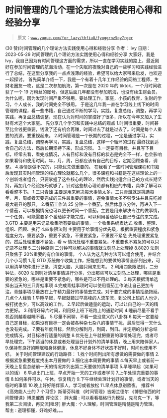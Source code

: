 # 时间管理的几个理论方法实践使用心得和经验分享

> 原文：[`www.yuque.com/for_lazy/thfiu8/fyoggrnz5qy7rger`](https://www.yuque.com/for_lazy/thfiu8/fyoggrnz5qy7rger)

<ne-h2 id="a5371d97" data-lake-id="a5371d97"><ne-heading-ext><ne-heading-anchor></ne-heading-anchor><ne-heading-fold></ne-heading-fold></ne-heading-ext><ne-heading-content><ne-text id="u310c21cf">(30 赞)时间管理的几个理论方法实践使用心得和经验分享</ne-text></ne-heading-content></ne-h2> <ne-p id="u170a518c" data-lake-id="u170a518c"><ne-text id="u475e4c32">作者： Ivy</ne-text></ne-p> <ne-p id="u40651f9c" data-lake-id="u40651f9c"><ne-text id="u8f725065">日期：2023-05-29</ne-text></ne-p> <ne-p id="u36e00b21" data-lake-id="u36e00b21"><ne-text id="u121e50ca">时间管理的几个理论方法实践使用心得和经验分享</ne-text></ne-p> <ne-p id="ucb68f52b" data-lake-id="ucb68f52b"><ne-text id="u75f331c3">大家好，我是 Ivy，我自己因为有时间管理这方面的需求，所以一直在学习实践的路上，最近刚好在参加时间管理的航海活动，在一个失眠的夜晚对自己的一些学习和实践经验进行了总结，在这里分享我的一点点浅薄的经验，希望可以给大家带来启发，也欢迎一起探讨。</ne-text></ne-p> <ne-p id="u8595bd60" data-lake-id="u8595bd60"><ne-text id="u9e31f4fb">首先简单介绍一下，我是一个有着十几年工作经验的网络工程师，生财老圈友一枚，这是二次参加航海，第一次是在 2020 年的 tiktok，一个月时间收获了一个 19 万粉丝的账号。但这后面几年都没有参加航海，也没有续生财会员，为什么呢，因为发现时间严重不够用，要处理工作，家庭，小孩的教育，生财的学习，个人成长，我的时间完全不够用。</ne-text></ne-p> <ne-p id="u4a673a8c" data-lake-id="u4a673a8c"><ne-text id="u6c127e03">于是这几年我一直在学习线上线下的时间管理的课程，看一些书籍，自己通过不断的学习，实践，复盘总结，调整，再学习实践，再复盘总结调整，现在认为对时间的掌控好了很多，所以在今年又加入了生财有术这个大家庭。</ne-text></ne-p> <ne-p id="ud4a35ec1" data-lake-id="ud4a35ec1"><ne-text id="u61af73c1">先分享几个学习和实践中总结的观点</ne-text> <ne-text id="u0fd3b2fe">1.时间很重要，时间甚至比金钱更重要，钱没了还有机会再赚，时间过去了就是过去了。时间是每个人重要的资源，要重视起来。</ne-text></ne-p> <ne-p id="ubf7eda9a" data-lake-id="ubf7eda9a"><ne-text id="u2fe8f5ac">2.时间管理是一个长期的过程，一定是通过学习，实践，复盘总结，调整再学习，实践，复盘总结，这样一个循环的过程 最终找到适合自己的方法，然后长期坚持下来，形成习惯。</ne-text></ne-p> <ne-p id="u08e61d9f" data-lake-id="u08e61d9f"><ne-text id="u6711da76">3.一定要有目标，并且写下目标，经常去看，看完成情况，人有目标和没有目标的状态是完全不一样，也会影响如果看待和使用时间。年，月，周，日都应该有自己的目标，定期回顾查看，调整。</ne-text></ne-p> <ne-p id="u43fafafb" data-lake-id="u43fafafb"><ne-text id="u800d38b1">4.事情是做不完的，只能优先做重要的。</ne-text></ne-p> <ne-p id="ua829d2c2" data-lake-id="ua829d2c2"><ne-text id="ud6e0158f">在我看了一些时间管理课程和书籍后发现其实时间管理的核心理论就那么几个，很多课程和书籍是在这些理论上的一个创新或者组合。只要掌握了这些核心的理论，然后实践出适合自己的方式长期坚持，再加几个经验技巧就够了。针对这些核心理论都有相应的书籍，具体了解可以看看整本书。</ne-text></ne-p> <ne-p id="ube3cbb2d" data-lake-id="ube3cbb2d"><ne-text id="u1f03149a">1.三只青蛙</ne-text> <ne-text id="ucae0a3c9">主要是用来解决每天事情太多，三只青蛙就是挑选每年，月，周或者天要完成的三件最重要的事情，避免事情太多不够专注并且先吃掉最大最丑的那只。</ne-text> <ne-text id="u7fecb8ec">2.番茄工作法</ne-text> <ne-text id="ue4c77b01">25 分钟一个番茄，然后休息五分钟，再进入下一个番茄，可以根据情况也可以更长时间一个番茄。主要是用来解决专注的做事情，一个任务，可能需要多个番茄钟才能完成，可以利用番茄钟让自己专注的来完成。</ne-text> <ne-text id="u530d93de">3.GTD</ne-text> <ne-text id="u1a6b3d24">主要是用来记录收集所有要做的事情，一个收集系统表达式</ne-text> <ne-text id="ua21af5b3">收集、整理、组织、回顾、执行</ne-text> <ne-text id="u00670537">4.四象限法则</ne-text> <ne-text id="u200c7cde">主要用于给事情分优先级，根据重要程度和紧急程度分为，重要紧急，重要不紧急，不重要紧急，不重要不紧急</ne-text> <ne-text id="u74438ca0">先处理重要紧急的，然后处理重要不紧急，看 w 情况处理不重要紧急，不重要也不紧急的可以只记录不处理</ne-text></ne-p> <ne-p id="u55f1b6b1" data-lake-id="u55f1b6b1"><ne-text id="u4a42d76e">5.二分钟原则</ne-text> <ne-text id="u5388e51b">二分钟可以解决的事情就立刻马上处理掉</ne-text></ne-p> <ne-p id="u6a16f9a4" data-lake-id="u6a16f9a4"><ne-text id="u61edd29a">8.8020 法则</ne-text> <ne-text id="ue05ea4fb">只聚焦于 20%重要的有价值的事情。</ne-text></ne-p> <ne-p id="u8290928e" data-lake-id="u8290928e"><ne-text id="ucaafa2b1">个人认为这几种方法可以组合使用，并结合几个小习惯</ne-text></ne-p> <ne-p id="u410962f2" data-lake-id="u410962f2"><ne-text id="ufcc3dfda">1.用 GTD 系统做个收集工作，把能想到的要做的事情全部列出来，可以用清单软件进行记录，清空大脑，大脑只用来思考。</ne-text> <ne-text id="u57e6a549">2.利用四象限法则，二分钟法，8020 法则则对清单事情进行分类，分出那些可以立刻马上处理，哪些是重要的紧急的，哪些是重要不紧急的，哪些是可以不用处理的。</ne-text> <ne-text id="ube02dda9">3.每天根据清单选择出当天的三只青蛙事项</ne-text> <ne-text id="u57be32aa">4.完成青蛙事项时可以使用番茄工作法让自己更加专注，青蛙事项尽量放在上午精力最好的事情去完成。对于要完成的事情拒绝拖延。</ne-text></ne-p> <ne-p id="ub8914068" data-lake-id="ub8914068"><ne-text id="u8bded152">几点个人经验</ne-text> <ne-text id="u7943b911">1.早睡早起，早起就错过早高峰的人流车流，到公司上班的人也少，被打扰也少，可以高效的工作。</ne-text> <ne-text id="u96d82ff6">2.早起后做适量的运动，可以让自己的一天的精力更好。</ne-text> <ne-text id="u0f5e863c">3.利用好碎片时间，利用好上班下班路上的通勤时间</ne-text> <ne-text id="u660072ab">4.睡前尽量不看手机否则越看越睡不着。</ne-text> <ne-text id="u567cd56d">5.尽量不闲聊，不看一些没意义的八卦群</ne-text> <ne-text id="u4cb23499">6.每天一定要给自己定目标，如果没有目标一定会被各种杂七杂八的事情干扰，最后觉得一天什么也没有完成。</ne-text> <ne-text id="ub82eda97">7.要有年度目标，然后分解到月，到周，到日。并定期的分析总结完成情况，对目标进行适量的调整</ne-text> <ne-text id="u5d0c4dde">8.优先在上午就把重要的事情处理完，或者尽早处理完，下午适当的休息或者处理当日计划外的清单事情，晚上用来陪伴家人。</ne-text> <ne-text id="ubcf9839f">9.保持有良好的睡眠和身体健康，休息不好身体不好状态不好时，时间也使用不好。</ne-text></ne-p> <ne-p id="uc97bb25b" data-lake-id="uc97bb25b"><ne-text id="u0c85c774">关于时间管理建议的行动路径：</ne-text> <ne-text id="u6f8927b2">1.找个时间列出所有想做的需要做的事情</ne-text> <ne-text id="uaa5caeee">2.根据紧急重要程度找出本月要做的</ne-text> <ne-text id="uce9996da">3.细化出本周要做的事情</ne-text> <ne-text id="u37854061">4.每天早上或者前一天晚上复盘总结前一天的情况并列出第二天要做的清单事项</ne-text> <ne-text id="ua84fcda6">5.早睡早起（如果可以的话）</ne-text> <ne-text id="ua50ea02b">6.早点出门上班，早点开始一天的工作或者学习</ne-text> <ne-text id="u4e83fccd">7.上午处理完重要的事情</ne-text> <ne-text id="u69d9c68a">8.如何条件可以，午休，恢复精力</ne-text> <ne-text id="u616faf82">9.下午继续处理计划好的事情，或者当天的临时的事情</ne-text> <ne-text id="uf7e829c3">10.晚上好好陪伴家人，学习或者放松</ne-text> <ne-text id="ub334d147">11.早点休息别熬夜。</ne-text></ne-p> <ne-p id="u1a5898e2" data-lake-id="u1a5898e2"><ne-text id="u36912379">推荐书</ne-text> <ne-text id="u47b55722">《高效能人士的 7 个习惯》斯蒂芬科维</ne-text> <ne-text id="uaa5f7111">《时间管理》吉姆兰德尔</ne-text> <ne-text id="u16d84bee">《博恩催西的时间管理课》博恩催西</ne-text></ne-p> <ne-hole id="ub3393e92" data-lake-id="ub3393e92"><ne-card data-card-name="hr" data-card-type="block" id="JIqSV" data-event-boundary="card"><ne-p id="u057ba56b" data-lake-id="u057ba56b"><ne-text id="uead9908f">评论区：</ne-text></ne-p> <ne-p id="u287f73cd" data-lake-id="u287f73cd"><ne-text id="ue9282c3b">胖大魔 : 可以看看福格行为模型，先马克一下，等我第二次阅读，再交流[呲牙]</ne-text> <ne-text id="u487286e3">胖大魔 : 个人理解，时间管理是精髓是精力管理。</ne-text> <ne-text id="u0d7a34fb">帮主 : 道理都懂，好难好难。。。</ne-text></ne-p></ne-card></ne-hole>